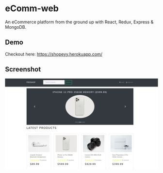 # eComm-web
An eCommerce platform from the ground up with React, Redux, Express &amp; MongoDB.<br>

## Demo
Checkout here: https://shopeyy.herokuapp.com/
## Screenshot
<img src="https://github.com/samarth-asthana/eComm-web/blob/master/ss/1.png">
